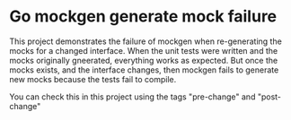 # Go mockgen generate mock failure

This project demonstrates the failure of mockgen when re-generating the mocks for a changed interface.
When the unit tests were written and the mocks originally gneerated, everything works as expected.
But once the mocks exists, and the interface changes, then mockgen fails to generate new mocks because the tests fail to compile.


You can check this in this project using the tags "pre-change" and "post-change"
